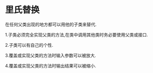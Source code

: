 # 里氏替换

在任何父类出现的地方都可以用他的子类来替代.

1.子类必须完全实现父类的方法,在类中调用其他类时务必要使用父类或接口.

2.子类可以有自己的个性.

3.覆盖或实现父类的方法时输入参数可以被放大.

4.覆盖或实现父类的方法时输出结果可以被缩小.

